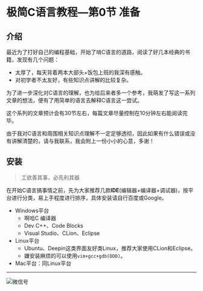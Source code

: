 # 极简C语言教程—第0节 准备

## 介绍

最近为了打好自己的编程基础，开始了啃C语言的道路，阅读了好几本经典的书籍，发现有几个问题：

- 太厚了，每天背着两本大部头+饭包上班的我深有感触。
- 对初学者不太友好，有些知识点讲解的比较复杂。

为了进一步深化对C语言的理解，也为给后来者多一个参考，我萌发了写这一系列文章的想法，便有了用简单的语言去解释C语言这一尝试。

这个系列的文章预计会有30节左右，每篇文章尽量控制在10分钟左右能阅读完毕。

由于我对C语言和周围相关知识点理解不一定足够透彻，因此如果有什么错误或没有讲解清楚的，请与我联系，我会附上一份小小的心意，多谢！

## 安装

> 工欲善其事，必先利其器

在开始C语言搞事情之前，先为大家推荐几款**IDE**(编辑器+编译器+调试器)，按平台进行分类，易上手程度进行排序，具体安装请自行百度或Google。

- Windows平台
  - 啊哈C 编译器
  - Dev C++、Code Blocks
  - Visual Studio、CLion、Eclipse
- Linux平台
  - Ubuntu、Deepin这类界面友好类Linux，推荐大家使用CLion和Eclipse。
  - 嫌安装麻烦的可以使用`vim+gcc+gdb(DDD)`。
- Mac平台：同Linux平台

---

![微信号](/home/martin/Documents/notebook/极简C语言教程/图片/微信号.png)